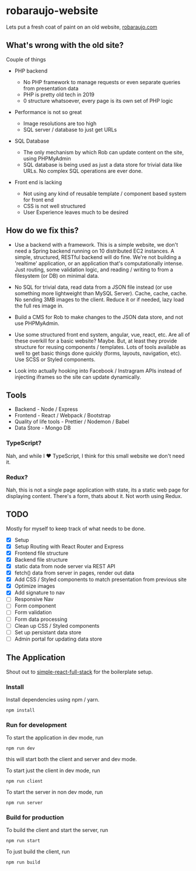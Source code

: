 # robaraujo-website

Lets put a fresh coat of paint on an old website, [robaraujo.com](http://robaraujo.com)

## What's wrong with the old site?

Couple of things

* PHP backend
  * No PHP framework to manage requests or even separate queries from presentation data
  * PHP is pretty old tech in 2019
  * 0 structure whatsoever, every page is its own set of PHP logic
  
* Performance is not so great
  * Image resolutions are too high
  * SQL server / database to just get URLs
  
* SQL Database
  * The only mechanism by which Rob can update content on the site, using PHPMyAdmin
  * SQL database is being used as just a data store for trivial data like URLs. No complex SQL operations are ever done.
  
* Front end is lacking
  * Not using any kind of reusable template / component based system for front end
  * CSS is not well structured
  * User Experience leaves much to be desired
  
## How do we fix this?

* Use a backend with a framework. This is a simple website, we don't need a Spring backend running on 10 distributed EC2 instances. A simple, structured, RESTful backend will do fine. We're not building a 'realtime' application, or an application that's computationally intense. Just routing, some validation logic, and reading / writing to from a filesystem (or DB) on minimal data.

* No SQL for trivial data, read data from a JSON file instead (or use something more lightweight than MySQL Server). Cache, cache, cache. No sending 3MB images to the client. Reduce it or if needed, lazy load the full res image in.

* Build a CMS for Rob to make changes to the JSON data store, and not use PHPMyAdmin.

* Use some structured front end system, angular, vue, react, etc. Are all of these overkill for a basic website? Maybe. But, at least they provide structure for reusing components / templates. Lots of tools available as well to get basic things done quickly (forms, layouts, navigation, etc). Use SCSS or Styled components.

* Look into actually hooking into Facebook / Instragram APIs instead of injecting iframes so the site can update dynamically.

## Tools

* Backend - Node / Express
* Frontend - React / Webpack / Bootstrap
* Quality of life tools - Prettier / Nodemon / Babel
* Data Store - Mongo DB

### TypeScript?

Nah, and while I ❤️ TypeScript, I think for this small website we don't need it.

### Redux?

Nah, this is not a single page application with state, its a static web page for displaying content. There's a form, thats about it. Not worth using Redux.

## TODO

Mostly for myself to keep track of what needs to be done.

- [x] Setup
- [x] Setup Routing with React Router and Express
- [x] Frontend file structure
- [x] Backend file structure
- [x] static data from node server via REST API
- [x] fetch() data from server in pages, render out data
- [x] Add CSS / Styled components to match presentation from previous site
- [x] Optimize images
- [x] Add signature to nav
- [ ] Responsive Nav
- [ ] Form component
- [ ] Form validation
- [ ] Form data processing
- [ ] Clean up CSS / Styled components
- [ ] Set up persistant data store
- [ ] Admin portal for updating data store

## The Application

Shout out to [simple-react-full-stack](https://github.com/crsandeep/simple-react-full-stack) for the boilerplate setup.

### Install

Install dependencies using npm / yarn.

```
npm install
```

### Run for development

To start the application in dev mode, run

```
npm run dev
```

this will start both the client and server and dev mode.

To start just the client in dev mode, run

```
npm run client
```

To start the server in non dev mode, run

```
npm run server
```

### Build for production

To build the client and start the server, run

```
npm run start
```

To just build the client, run

```
npm run build
```

 
